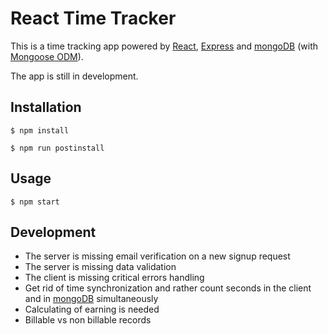 # React Time Tracker  

This is a time tracking app powered by [React](https://reactjs.org), [Express](https://expressjs.com) and [mongoDB](https://www.mongodb.com) (with [Mongoose ODM](http://mongoosejs.com)).  

The app is still in development.

## Installation
```
$ npm install
```
```
$ npm run postinstall
```
## Usage
```
$ npm start
```
## Development
- The server is missing email verification on a new signup request
- The server is missing data validation
- The client is missing critical errors handling
- Get rid of time synchronization and rather count seconds in the client and in [mongoDB](https://www.mongodb.com) simultaneously
- Calculating of earning is needed
- Billable vs non billable records
